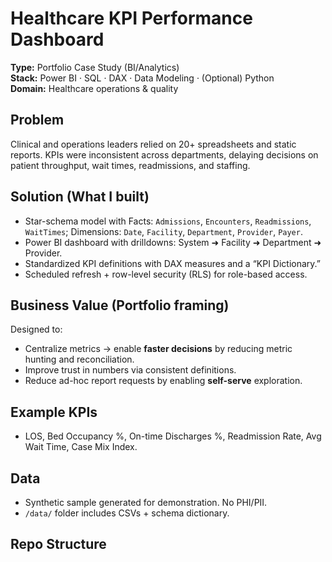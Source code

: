 # Healthcare KPI Performance Dashboard

**Type:** Portfolio Case Study (BI/Analytics)  
**Stack:** Power BI · SQL · DAX · Data Modeling · (Optional) Python  
**Domain:** Healthcare operations & quality

## Problem
Clinical and operations leaders relied on 20+ spreadsheets and static reports. KPIs were inconsistent across departments, delaying decisions on patient throughput, wait times, readmissions, and staffing.

## Solution (What I built)
- Star-schema model with Facts: `Admissions`, `Encounters`, `Readmissions`, `WaitTimes`; Dimensions: `Date`, `Facility`, `Department`, `Provider`, `Payer`.
- Power BI dashboard with drilldowns: System ➜ Facility ➜ Department ➜ Provider.
- Standardized KPI definitions with DAX measures and a “KPI Dictionary.”
- Scheduled refresh + row-level security (RLS) for role-based access.

## Business Value (Portfolio framing)
Designed to:
- Centralize metrics → enable **faster decisions** by reducing metric hunting and reconciliation.
- Improve trust in numbers via consistent definitions.
- Reduce ad-hoc report requests by enabling **self-serve** exploration.

## Example KPIs
- LOS, Bed Occupancy %, On-time Discharges %, Readmission Rate, Avg Wait Time, Case Mix Index.

## Data
- Synthetic sample generated for demonstration. No PHI/PII.  
- `/data/` folder includes CSVs + schema dictionary.

## Repo Structure

